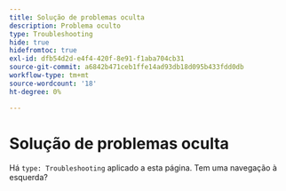 ```yaml
---
title: Solução de problemas oculta
description: Problema oculto
type: Troubleshooting
hide: true
hidefromtoc: true
exl-id: dfb54d2d-e4f4-420f-8e91-f1aba704cb31
source-git-commit: a6842b471ceb1ffe14ad93db18d095b433fdd0db
workflow-type: tm+mt
source-wordcount: '18'
ht-degree: 0%

---
```


# Solução de problemas oculta

Há `type: Troubleshooting` aplicado a esta página. Tem uma navegação à esquerda?
